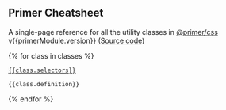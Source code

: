 <html>
<head>
  <link rel="stylesheet" href="primer.css">
</head>

<body>
  <article class="markdown-body p-5">

  <div class="container-lg pl-4">
    <h1 class=" border-0">Primer Cheatsheet</h1>
    <p class="f3">A single-page reference for all the utility classes in 
    <a href="https://github.com/primer/css">@primer/css</a> 
    <span class="text-gray-light"> v{{primerModule.version}}</span>
    <a href="https://github.com/zeke/primer-cheatsheet">(Source code)</a>
    </p>
  </div>

  {% for class in classes %}
  <div class="container-lg clearfix border-top">
    <div class="col-5 float-left border-right p-4" id="{{class.slug}}">
      <a href="#{{class.slug}}"><code>{{class.selectors}}</code></a>
    </div>
    <div class="col-7 float-left">
      <pre><code>{{class.definition}}</code></pre>
    </div>
  </div>
  {% endfor %}

  </article>
</body>
<html>